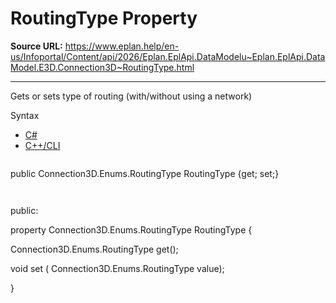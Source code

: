 # RoutingType Property

**Source URL:** https://www.eplan.help/en-us/Infoportal/Content/api/2026/Eplan.EplApi.DataModelu~Eplan.EplApi.DataModel.E3D.Connection3D~RoutingType.html

---

Gets or sets type of routing (with/without using a network)

Syntax

- [C#](#i-syntax-CS)
- [C++/CLI](#i-syntax-CPP2005)

```
```
public Connection3D.Enums.RoutingType RoutingType {get; set;}
```
```

```
```
public:

property Connection3D.Enums.RoutingType RoutingType {

   Connection3D.Enums.RoutingType get();

   void set (    Connection3D.Enums.RoutingType value);

}
```
```

